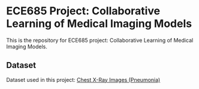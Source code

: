 # ECE685 Project: Collaborative Learning of Medical Imaging Models
This is the repository for ECE685 project: Collaborative Learning of Medical Imaging Models.

## Dataset

Dataset used in this project: [Chest X-Ray Images (Pneumonia)](https://www.kaggle.com/paultimothymooney/chest-xray-pneumonia)
